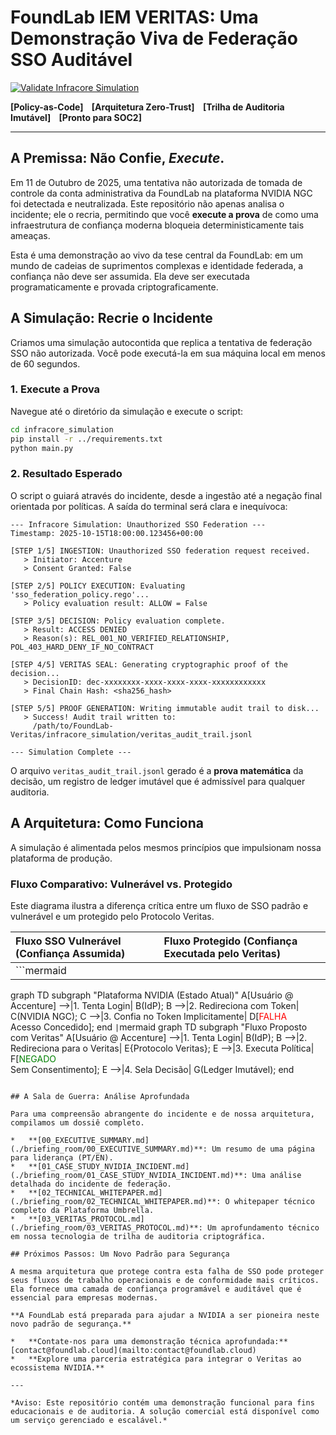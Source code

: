 # FoundLab IEM VERITAS: Uma Demonstração Viva de Federação SSO Auditável

[![Validate Infracore Simulation](https://github.com/your-username/your-repo/actions/workflows/simulation_check.yml/badge.svg)](https://github.com/your-username/your-repo/actions/workflows/simulation_check.yml)

**[Policy-as-Code] &nbsp;&nbsp; [Arquitetura Zero-Trust] &nbsp;&nbsp; [Trilha de Auditoria Imutável] &nbsp;&nbsp; [Pronto para SOC2]**

---

## A Premissa: Não Confie, *Execute*.

Em 11 de Outubro de 2025, uma tentativa não autorizada de tomada de controle da conta administrativa da FoundLab na plataforma NVIDIA NGC foi detectada e neutralizada. Este repositório não apenas analisa o incidente; ele o recria, permitindo que você **execute a prova** de como uma infraestrutura de confiança moderna bloqueia deterministicamente tais ameaças.

Esta é uma demonstração ao vivo da tese central da FoundLab: em um mundo de cadeias de suprimentos complexas e identidade federada, a confiança não deve ser assumida. Ela deve ser executada programaticamente e provada criptograficamente.

## A Simulação: Recrie o Incidente

Criamos uma simulação autocontida que replica a tentativa de federação SSO não autorizada. Você pode executá-la em sua máquina local em menos de 60 segundos.

### 1. Execute a Prova

Navegue até o diretório da simulação e execute o script:

```bash
cd infracore_simulation
pip install -r ../requirements.txt
python main.py
```

### 2. Resultado Esperado

O script o guiará através do incidente, desde a ingestão até a negação final orientada por políticas. A saída do terminal será clara e inequívoca:

```plaintext
--- Infracore Simulation: Unauthorized SSO Federation ---
Timestamp: 2025-10-15T18:00:00.123456+00:00

[STEP 1/5] INGESTION: Unauthorized SSO federation request received.
   > Initiator: Accenture
   > Consent Granted: False

[STEP 2/5] POLICY EXECUTION: Evaluating 'sso_federation_policy.rego'...
   > Policy evaluation result: ALLOW = False

[STEP 3/5] DECISION: Policy evaluation complete.
   > Result: ACCESS DENIED
   > Reason(s): REL_001_NO_VERIFIED_RELATIONSHIP, POL_403_HARD_DENY_IF_NO_CONTRACT

[STEP 4/5] VERITAS SEAL: Generating cryptographic proof of the decision...
   > DecisionID: dec-xxxxxxxx-xxxx-xxxx-xxxx-xxxxxxxxxxxx
   > Final Chain Hash: <sha256_hash>

[STEP 5/5] PROOF GENERATION: Writing immutable audit trail to disk...
   > Success! Audit trail written to:
     /path/to/FoundLab-Veritas/infracore_simulation/veritas_audit_trail.jsonl

--- Simulation Complete ---
```

O arquivo `veritas_audit_trail.jsonl` gerado é a **prova matemática** da decisão, um registro de ledger imutável que é admissível para qualquer auditoria.

## A Arquitetura: Como Funciona

A simulação é alimentada pelos mesmos princípios que impulsionam nossa plataforma de produção.

### Fluxo Comparativo: Vulnerável vs. Protegido

Este diagrama ilustra a diferença crítica entre um fluxo de SSO padrão e vulnerável e um protegido pelo Protocolo Veritas.

| Fluxo SSO Vulnerável (Confiança Assumida) | Fluxo Protegido (Confiança Executada pelo Veritas) |
| :--- | :--- |
| ```mermaid
graph TD
    subgraph "Plataforma NVIDIA (Estado Atual)"
        A[Usuário @ Accenture] -->|1. Tenta Login| B(IdP);
        B -->|2. Redireciona com Token| C(NVIDIA NGC);
        C -->|3. Confia no Token Implicitamente| D[<font color=red>FALHA</font><br>Acesso Concedido];
    end
``` | ```mermaid
graph TD
    subgraph "Fluxo Proposto com Veritas"
        A[Usuário @ Accenture] -->|1. Tenta Login| B(IdP);
        B -->|2. Redireciona para o Veritas| E{Protocolo Veritas};
        E -->|3. Executa Política| F[<font color=green>NEGADO</font><br>Sem Consentimento];
        E -->|4. Sela Decisão| G(Ledger Imutável);
    end
``` |

## A Sala de Guerra: Análise Aprofundada

Para uma compreensão abrangente do incidente e de nossa arquitetura, compilamos um dossiê completo.

*   **[00_EXECUTIVE_SUMMARY.md](./briefing_room/00_EXECUTIVE_SUMMARY.md)**: Um resumo de uma página para liderança (PT/EN).
*   **[01_CASE_STUDY_NVIDIA_INCIDENT.md](./briefing_room/01_CASE_STUDY_NVIDIA_INCIDENT.md)**: Uma análise detalhada do incidente de federação.
*   **[02_TECHNICAL_WHITEPAPER.md](./briefing_room/02_TECHNICAL_WHITEPAPER.md)**: O whitepaper técnico completo da Plataforma Umbrella.
*   **[03_VERITAS_PROTOCOL.md](./briefing_room/03_VERITAS_PROTOCOL.md)**: Um aprofundamento técnico em nossa tecnologia de trilha de auditoria criptográfica.

## Próximos Passos: Um Novo Padrão para Segurança

A mesma arquitetura que protege contra esta falha de SSO pode proteger seus fluxos de trabalho operacionais e de conformidade mais críticos. Ela fornece uma camada de confiança programável e auditável que é essencial para empresas modernas.

**A FoundLab está preparada para ajudar a NVIDIA a ser pioneira neste novo padrão de segurança.**

*   **Contate-nos para uma demonstração técnica aprofundada:** [contact@foundlab.cloud](mailto:contact@foundlab.cloud)
*   **Explore uma parceria estratégica para integrar o Veritas ao ecossistema NVIDIA.**

---

*Aviso: Este repositório contém uma demonstração funcional para fins educacionais e de auditoria. A solução comercial está disponível como um serviço gerenciado e escalável.*
